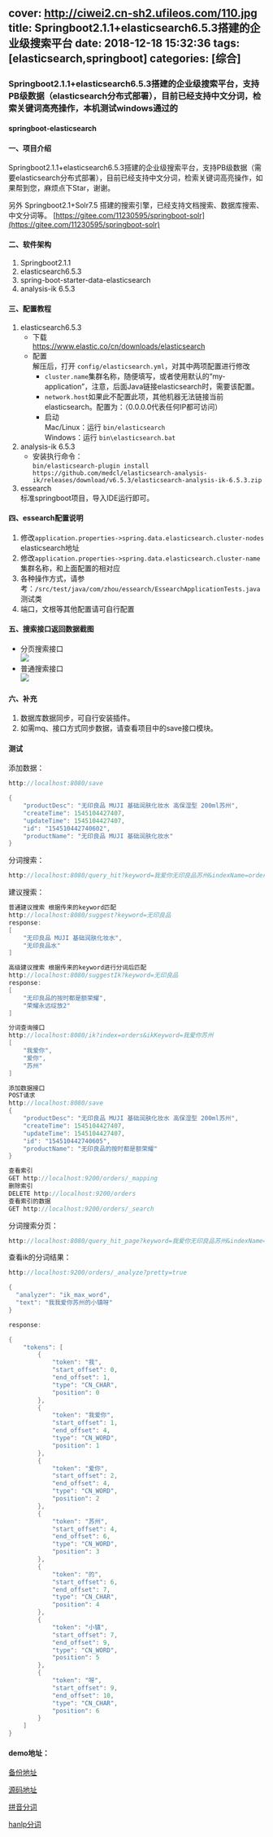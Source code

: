 cover: http://ciwei2.cn-sh2.ufileos.com/110.jpg
title: Springboot2.1.1+elasticsearch6.5.3搭建的企业级搜索平台
date: 2018-12-18 15:32:36
tags: [elasticsearch,springboot]
categories: [综合]
---
### Springboot2.1.1+elasticsearch6.5.3搭建的企业级搜索平台，支持PB级数据（elasticsearch分布式部署），目前已经支持中文分词，检索关键词高亮操作，本机测试windows通过的

#### springboot-elasticsearch

#### 一、项目介绍
Springboot2.1.1+elasticsearch6.5.3搭建的企业级搜索平台，支持PB级数据（需要elasticsearch分布式部署），目前已经支持中文分词，检索关键词高亮操作，如果帮到您，麻烦点下Star，谢谢。

另外 Springboot2.1+Solr7.5 搭建的搜索引擎，已经支持文档搜索、数据库搜索、中文分词等。 [https://gitee.com/11230595/springboot-solr](https://gitee.com/11230595/springboot-solr)

#### 二、软件架构
1. Springboot2.1.1
2. elasticsearch6.5.3
3. spring-boot-starter-data-elasticsearch
4. analysis-ik 6.5.3

#### 三、配置教程

1. elasticsearch6.5.3  <br/>
    - 下载 <br/>
    https://www.elastic.co/cn/downloads/elasticsearch <br/>
    - 配置<br/>
    解压后，打开 ```config/elasticsearch.yml```，对其中两项配置进行修改 <br/>
        - ```cluster.name```集群名称，随便填写，或者使用默认的“my-application”，注意，后面Java链接elasticsearch时，需要该配置。
        - ```network.host```如果此不配置此项，其他机器无法链接当前elasticsearch。配置为：（0.0.0.0代表任何IP都可访问）
        - 启动 <br/>
        Mac/Linux：运行 ```bin/elasticsearch```<br/>
        Windows：运行 ```bin\elasticsearch.bat```
2. analysis-ik 6.5.3 <br/>
    - 安装执行命令： <br/>
    ```bin/elasticsearch-plugin install https://github.com/medcl/elasticsearch-analysis-ik/releases/download/v6.5.3/elasticsearch-analysis-ik-6.5.3.zip```
3. essearch <br/>
    标准springboot项目，导入IDE运行即可。
    
#### 四、essearch配置说明

1. 修改```application.properties->spring.data.elasticsearch.cluster-nodes```  elasticsearch地址
2. 修改```application.properties->spring.data.elasticsearch.cluster-name``` 集群名称，和上面配置的相对应
3. 各种操作方式，请参考：``` /src/test/java/com/zhou/essearch/EssearchApplicationTests.java ```测试类
4. 端口，文根等其他配置请可自行配置

#### 五、搜索接口返回数据截图
- 分页搜索接口 <br>
![](/images/110942_55dcc26e_499215.png) <br>
- 普通搜索接口 <br>
![](/images/223726_f913dbf0_499215.png)

#### 六、补充
1. 数据库数据同步，可自行安装插件。
2. 如需mq、接口方式同步数据，请查看项目中的save接口模块。

#### 测试

添加数据：
```java
http://localhost:8080/save

{
	"productDesc": "无印良品 MUJI 基础润肤化妆水 高保湿型 200ml苏州",
	"createTime": 1545104427407,
	"updateTime": 1545104427407,
	"id": "154510442740602",
	"productName": "无印良品 MUJI 基础润肤化妆水"
}
```

分词搜索：
```java
http://localhost:8080/query_hit?keyword=我爱你无印良品苏州&indexName=orders&fields=productName,productDesc
```

建议搜索：
```java
普通建议搜索 根据传来的keyword匹配
http://localhost:8080/suggest?keyword=无印良品
response:
[
    "无印良品 MUJI 基础润肤化妆水",
    "无印良品水"
]
```

```java
高级建议搜索 根据传来的keyword进行分词后匹配
http://localhost:8080/suggestIk?keyword=无印良品
response:
[
    "无印良品的按时都是额荣耀",
    "荣耀永远绽放2"
]
```

```java
分词查询接口
http://localhost:8080/ik?index=orders&ikKeyword=我爱你苏州
[
    "我爱你",
    "爱你",
    "苏州"
]
```

```java
添加数据接口
POST请求
http://localhost:8080/save
{
	"productDesc": "无印良品 MUJI 基础润肤化妆水 高保湿型 200ml苏州",
	"createTime": 1545104427407,
	"updateTime": 1545104427407,
	"id": "154510442740605",
	"productName": "无印良品的按时都是额荣耀"
}
```

```java
查看索引
GET http://localhost:9200/orders/_mapping
删除索引
DELETE http://localhost:9200/orders
查看索引的数据
GET http://localhost:9200/orders/_search
```

分词搜索分页：
```java
http://localhost:8080/query_hit_page?keyword=我爱你无印良品苏州&indexName=orders&fields=productName,productDesc&pageNo=1&pageSize=10
```

查看ik的分词结果：
```java
http://localhost:9200/orders/_analyze?pretty=true

{
  "analyzer": "ik_max_word",
  "text": "我我爱你苏州的小镇呀"
}

response:

{
    "tokens": [
        {
            "token": "我",
            "start_offset": 0,
            "end_offset": 1,
            "type": "CN_CHAR",
            "position": 0
        },
        {
            "token": "我爱你",
            "start_offset": 1,
            "end_offset": 4,
            "type": "CN_WORD",
            "position": 1
        },
        {
            "token": "爱你",
            "start_offset": 2,
            "end_offset": 4,
            "type": "CN_WORD",
            "position": 2
        },
        {
            "token": "苏州",
            "start_offset": 4,
            "end_offset": 6,
            "type": "CN_WORD",
            "position": 3
        },
        {
            "token": "的",
            "start_offset": 6,
            "end_offset": 7,
            "type": "CN_CHAR",
            "position": 4
        },
        {
            "token": "小镇",
            "start_offset": 7,
            "end_offset": 9,
            "type": "CN_WORD",
            "position": 5
        },
        {
            "token": "呀",
            "start_offset": 9,
            "end_offset": 10,
            "type": "CN_CHAR",
            "position": 6
        }
    ]
}
```

#### demo地址：
[备份地址](https://github.com/ciweigg2/springboot-elasticsearch-ik-suggest)

[源码地址](https://gitee.com/11230595/springboot-elasticsearch)

[拼音分词](https://ciweigg2.github.io/2018/11/10/springboot-shi-yong-elasticsearch-analysis-pinyin-zhong-wen-fen-ci/)

[hanlp分词](https://ciweigg2.github.io/2018/12/22/an-zhuang-fen-ci-elasticsearch-analysis-hanlp/)